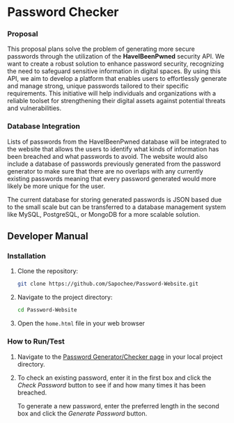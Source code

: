 # Password Checker

### Proposal
This proposal plans solve the problem of generating more secure passwords through the utilization of the __HaveIBeenPwned__ security API. We want to create a robust solution
to enhance password security, recognizing the need to safeguard sensitive information in digital spaces. By using this API, we aim to develop a platform that enables users to effortlessly
generate and manage strong, unique passwords tailored to their specific requirements. This initiative will help individuals and organizations with a reliable toolset for strengthening their
digital assets against potential threats and vulnerabilities.

### Database Integration
Lists of passwords from the HaveIBeenPwned database will be integrated to the website that allows the users to
identify what kinds of information has been breached and what passwords to avoid. The website would also include a database of passwords previously generated from the password generator to make
sure that there are no overlaps with any currently existing passwords meaning that every
password generated would more likely be more unique for the user.

The current database for storing generated passwords is JSON based due to the small scale but can be transferred to a database management system like MySQL, PostgreSQL, or MongoDB for a more scalable solution.

## Developer Manual

### Installation
1. Clone the repository:
    ```bash
    git clone https://github.com/Sapochee/Password-Website.git
    ```
2. Navigate to the project directory:
    ```bash
    cd Password-Website
    ```
3. Open the `home.html` file in your web browser

### How to Run/Test
1. Navigate to the [Password Generator/Checker page](./password.html) in your local project directory.

2. To check an existing password, enter it in the first box and click the *Check Password* button to see if and how many times it has been breached.

   To generate a new password, enter the preferred length in the second box and click the *Generate Password* button.